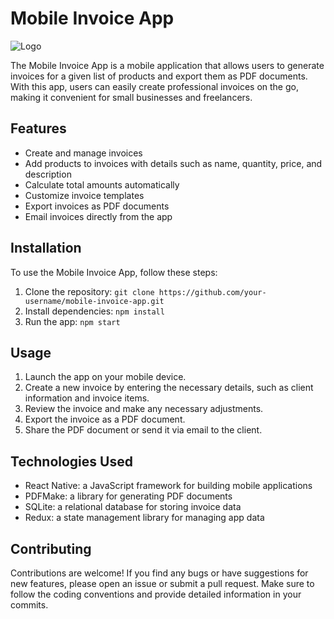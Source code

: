 # Mobile Invoice App

![Logo](app-logo.png)

The Mobile Invoice App is a mobile application that allows users to generate invoices for a given list of products and export them as PDF documents. With this app, users can easily create professional invoices on the go, making it convenient for small businesses and freelancers.

## Features

- Create and manage invoices
- Add products to invoices with details such as name, quantity, price, and description
- Calculate total amounts automatically
- Customize invoice templates
- Export invoices as PDF documents
- Email invoices directly from the app

## Installation

To use the Mobile Invoice App, follow these steps:

1. Clone the repository: `git clone https://github.com/your-username/mobile-invoice-app.git`
2. Install dependencies: `npm install`
3. Run the app: `npm start`

## Usage

1. Launch the app on your mobile device.
2. Create a new invoice by entering the necessary details, such as client information and invoice items.
3. Review the invoice and make any necessary adjustments.
4. Export the invoice as a PDF document.
5. Share the PDF document or send it via email to the client.

## Technologies Used

- React Native: a JavaScript framework for building mobile applications
- PDFMake: a library for generating PDF documents
- SQLite: a relational database for storing invoice data
- Redux: a state management library for managing app data

## Contributing

Contributions are welcome! If you find any bugs or have suggestions for new features, please open an issue or submit a pull request. Make sure to follow the coding conventions and provide detailed information in your commits.
